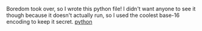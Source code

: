 Boredom took over, so I wrote this python file! I didn't want anyone to see it though because it doesn't actually run, so I used the coolest base-16 encoding to keep it secret. [python](${useless_py})